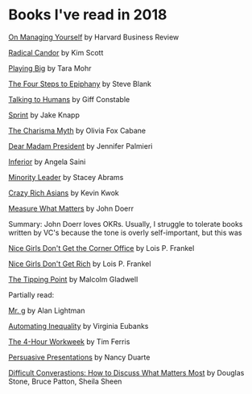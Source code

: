 # Books I've read in 2018

<a href="https://amzn.to/2tx4HGv">On Managing Yourself</a> by Harvard Business Review

<a href="https://amzn.to/2tAbtev">Radical Candor</a> by Kim Scott

<a href="https://amzn.to/2tAn650">Playing Big</a> by Tara Mohr 

<a href="https://amzn.to/2yDWRR5">The Four Steps to Epiphany</a> by Steve Blank 

<a href="https://amzn.to/2yzf6XM">Talking to Humans</a> by Giff Constable

<a href="https://amzn.to/2yD1UB8">Sprint</a> by Jake Knapp

<a href="https://amzn.to/2tyBPgP">The Charisma Myth</a> by Olivia Fox Cabane

<a href="https://amzn.to/2yFPkBm">Dear Madam President</a> by Jennifer Palmieri

<a href="https://amzn.to/2tym4qs">Inferior</a> by Angela Saini

<a href="https://amzn.to/2yCIOet">Minority Leader</a> by Stacey Abrams 

<a href="https://amzn.to/2MTUPzp">Crazy Rich Asians</a> by Kevin Kwok  

<a href="https://amzn.to/2MRODHY">Measure What Matters</a> by John Doerr 

Summary: John Doerr loves OKRs. Usually, I struggle to tolerate books written by VC's because the tone is overly self-important, but this was 

<a href="https://amzn.to/2MVHnuS">Nice Girls Don't Get the Corner Office</a> by Lois P. Frankel

<a href="https://amzn.to/2MROwfz">Nice Girls Don't Get Rich</a> by Lois P. Frankel

<a href="https://amzn.to/2tDIeHU">The Tipping Point</a> by Malcolm Gladwell 

Partially read: 

<a href="https://amzn.to/2tBby1s">Mr. g</a> by Alan Lightman

<a href="https://amzn.to/2tx1BCg">Automating Inequality</a> by Virginia Eubanks

<a href="https://amzn.to/2s8jCJE">The 4-Hour Workweek</a> by Tim Ferris

<a href="https://amzn.to/2yGbUd2">Persuasive Presentations</a> by Nancy Duarte

<a href="https://amzn.to/2twln0I">Difficult Converastions: How to Discuss What Matters Most</a> by Douglas Stone, Bruce Patton, Sheila Sheen
